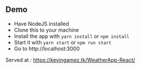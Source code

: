 ## Demo

- Have NodeJS installed
- Clone this to your machine
- Install the app with `yarn install` or `npm install`
- Start it with `yarn start` or `npm run start`
- Go to http://localhost:3000

Served at : https://kevingamez.tk/WeatherApp-React/

